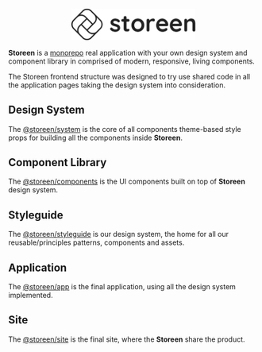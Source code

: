<p align="center">
  <a href="https://site-storeen.vercel.app">
    <img src="https://github.com/murillo94/storeen/blob/master/packages/app/src/public/images/logo-all-horizontal.svg" alt="Storeen" width="250px">
  </a>
</p>

**Storeen** is a [monorepo](https://github.com/babel/babel/blob/master/doc/design/monorepo.md) real application with your own design system and component library in comprised of modern, responsive, living components.

The Storeen frontend structure was designed to try use shared code in all the application pages taking the design system into consideration.

## Design System

The [@storeen/system](./packages/system) is the core of all components theme-based style props for building all the components inside **Storeen**.

## Component Library

The [@storeen/components](./packages/components) is the UI components built on top of **Storeen** design system.

## Styleguide

The [@storeen/styleguide](./packages/styleguide) is our design system, the home for all our reusable/principles patterns, components and assets.

## Application
The [@storeen/app](./packages/app) is the final application, using all the design system implemented.

## Site
The [@storeen/site](./packages/site) is the final site, where the **Storeen** share the product.

